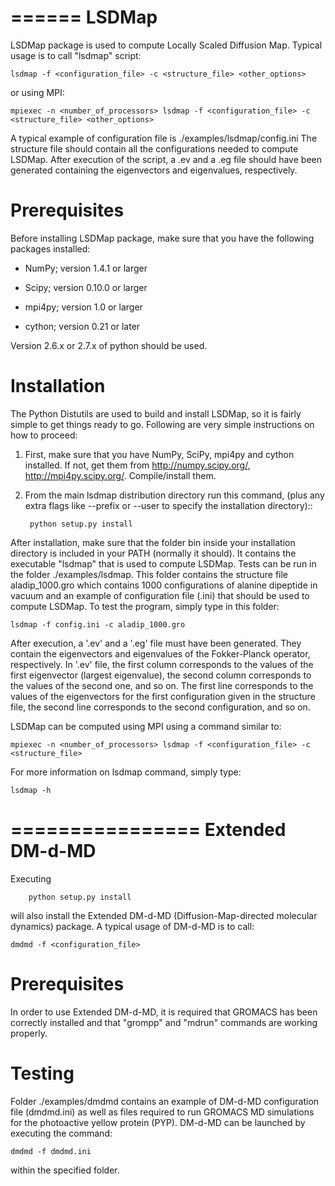 ======
LSDMap
======

LSDMap package is used to compute Locally Scaled Diffusion Map. 
Typical usage is to call "lsdmap" script:

    lsdmap -f <configuration_file> -c <structure_file> <other_options>

or using MPI:

    mpiexec -n <number_of_processors> lsdmap -f <configuration_file> -c <structure_file> <other_options>

A typical example of configuration file is ./examples/lsdmap/config.ini
The structure file should contain all the configurations needed to compute
LSDMap. After execution of the script, a .ev and a .eg file should have
been generated containing the eigenvectors and eigenvalues, respectively. 


Prerequisites
=============

Before installing LSDMap package, make sure that you have the following
packages installed:

* NumPy; version 1.4.1 or larger

* Scipy; version 0.10.0 or larger

* mpi4py; version 1.0 or larger

* cython; version 0.21 or later

Version 2.6.x or 2.7.x of python should be used. 


Installation
============

The Python Distutils are used to build and install LSDMap, so it is
fairly simple to get things ready to go. Following are very simple
instructions on how to proceed:

1. First, make sure that you have NumPy, SciPy, mpi4py and cython
   installed. If not, get them from http://numpy.scipy.org/,
   http://mpi4py.scipy.org/. Compile/install them.

2. From the main lsdmap distribution directory run this command,
   (plus any extra flags like --prefix or --user to specify the
   installation directory)::

        python setup.py install

After installation, make sure that the folder bin inside your 
installation directory is included in your PATH (normally it should). 
It contains the executable "lsdmap" that is used to compute LSDMap. 
Tests can be run in the folder ./examples/lsdmap. This folder contains
the structure file aladip_1000.gro which contains 1000 configurations of
alanine dipeptide in vacuum and an example of configuration file (.ini)
that should be used to compute LSDMap. To test the program, simply type
in this folder:

    lsdmap -f config.ini -c aladip_1000.gro

After execution, a '.ev' and a '.eg' file must have been generated. They contain
the eigenvectors and eigenvalues of the Fokker-Planck operator, respectively. In 
'.ev' file, the first column corresponds to the values of the first eigenvector
(largest eigenvalue), the second column corresponds to the values of the second
one, and so on. The first line corresponds to the values of the eigenvectors for
the first configuration given in the structure file, the second line corresponds
to the second configuration, and so on.

LSDMap can be computed using MPI using a command similar to:

    mpiexec -n <number_of_processors> lsdmap -f <configuration_file> -c <structure_file>

For more information on lsdmap command, simply type:

    lsdmap -h


================
Extended DM-d-MD
================

Executing

        python setup.py install

will also install the Extended DM-d-MD (Diffusion-Map-directed molecular 
dynamics) package. A typical usage of DM-d-MD is to call:

    dmdmd -f <configuration_file>


Prerequisites
=============

In order to use Extended DM-d-MD, it is required that GROMACS has been
correctly installed and that "grompp" and "mdrun" commands are working
properly.


Testing
=======

Folder ./examples/dmdmd contains an example of DM-d-MD configuration
file (dmdmd.ini) as well as files required to run GROMACS MD simulations
for the photoactive yellow protein (PYP). DM-d-MD can be launched by 
executing the command:

    dmdmd -f dmdmd.ini

within the specified folder.
